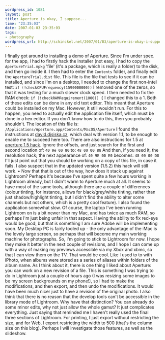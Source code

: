 ```yaml
--- 
wordpress_id: 1081
layout: post
title: Aperture is okay, I suppose...
time: "23:35:03"
date: 2007-01-03 23:35:03
tags: 
- photography
wordpress_url: http://schinckel.net/2007/01/03/aperture-is-okay-i-suppose/
---
```

I finally got around to installing a demo of Aperture. Since I'm under spec. for the app, I had to firstly hack the Installer (not easy, I had to copy the `ApertureTrial.mpkg` 'file' (it's a package, which is really a folder) to the disk, and then go inside it. I then had to enter the `Contents` folder, and finally edit the `ApertureTrial.dist` file.  This file is the file that tests to see if it can be installed, and since I'm on a desktop, I needed to change the first non-intel test: `if (!checkCPUFrequency(1590000000))` I removed one of the zeros, so that it was testing for a much slower clock speed. I then needed to fix the RAM check: `if (!checkRAMRequirement(1000)) {` I changed this to a 1. Both of these edits can be done in any old text editor. This meant that Aperture could be installed on my Mac. However, it still wouldn't run. For this to happen, you need to actually edit the application file itself, which must be done in a hex editor. If you don't know how to do this, then you probably shouldn't. The location of this file is: `/Applications/Aperture.app/Contents/MacOS/Aperture` I found the instructions at [david.djsiska.cz][1], which deal with version 1.1, to be enough to enable me to succeed here too. There are also instructions for 1.5 at [aperture 1.5 hack][2]. Ignore the offsets, and just search for the first and second location of: `40 9e 00 80` to: `48 00 00 88` And then, if you need it, the resolution hack; the next appearance of: `40 9E 00 E0` becomes: `48 00 00 D8` I'll just point out that you should be working on a copy of this file, in case it fails. I also suspect that in the updated version (1.5.2) this hack will still work. • Now that that is out of the way, how does it stack up against Lightroom? Perhaps it's because I've spent quite a few hours working in Lightroom already, but I didn't warm to Aperture much at all. It seems to have most of the same tools, although there are a couple of differences (colour tinting, for instance, allows for black/grey/white tinting, rather than just shadow/highlight tinting, but I didn't find the ability to alter some channels but not others, which is a pretty cool feature). I also found the application somewhat slow. Of course, the laptop I've been running Lightroom on is a bit newer than my Mac, and has twice as much RAM, so perhaps I'm just being unfair in that aspect. Having the ability to fix red-eye would be good, but that is something I am sure Adobe will be implementing soon. My Desktop PC is fairly tooled up - the only advantage of the iMac is the lovely large screen, so perhaps that will become my main working machine for photographs. So, I'm going to stick to Lightroom for now. I hope they make it better in the next couple of revisions, and I hope I can come up with a way of making my previews accessible via my Xbox and xbmc, so that I can view them on the TV. That would be cool. Like I used to to with iPhoto, when albums were stored as a series of aliases within folders of the album name. As I think about it, there is one thing I liked about Aperture: you can work on a new revision of a file. This is something I was trying to do in Lightroom just a couple of hours ago (I was resizing some images to be my screen backgrounds on my phone!), so I had to make the modifications, and then export, and then undo the modifications. It would have been much nicer just to have a revision of the original photo. I also think that there is no reason that the develop tools can't be accessible in the library mode of Lightroom. Why have that distinction? You can already do some minor edits, why not just allow the whole gamut? It just complicates everything. Just saying that reminded me I haven't really used the final three sections of Lightroom. For printing, I just export without restricting the size, and for Web, I export restricting the width to 500 (that's the column size on this blog). Perhaps I will investigate those features, as well as the slideshow. 

   [1]: http://david.djsiska.cz/?p=53
   [2]: http://minimal.cx/2006/09/30/aperture-15-hack/
